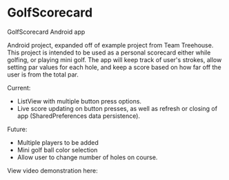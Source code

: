 # GolfScorecard
GolfScorecard Android app

Android project, expanded off of example project from Team Treehouse. This project is intended to be used as a personal scorecard either while golfing, or playing mini golf. The app will keep track of user's strokes, allow setting par values for each hole, and keep a score based on how far off the user is from the total par. 

Current:
- ListView with multiple button press options. 
- Live score updating on button presses, as well as refresh or closing of app (SharedPreferences data persistence).

Future:
- Multiple players to be added
- Mini golf ball color selection
- Allow user to change number of holes on course. 

View video demonstration here: 
